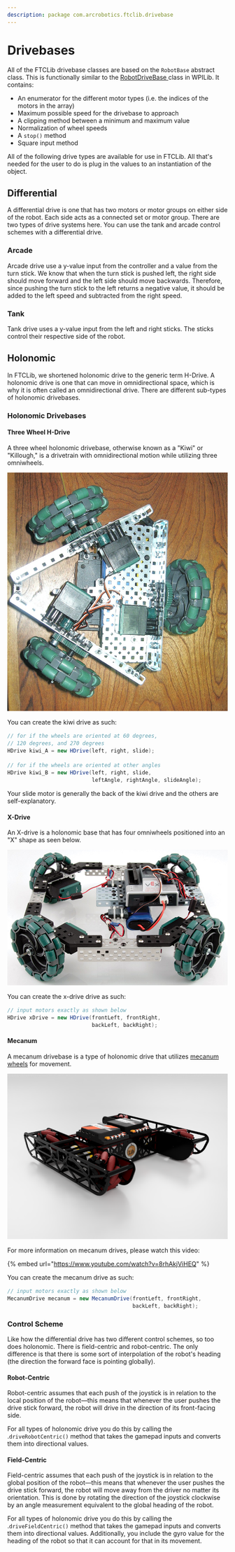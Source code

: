 ```yaml
---
description: package com.arcrobotics.ftclib.drivebase
---
```


# Drivebases

All of the FTCLib drivebase classes are based on the `RobotBase` abstract class. This is functionally similar to the [RobotDriveBase ](https://github.com/wpilibsuite/allwpilib/blob/50db653f8d864c594c6a9ab7dd5a0f45b4483a03/wpilibj/src/main/java/edu/wpi/first/wpilibj/drive/RobotDriveBase.java)class in WPILib. It contains:

* An enumerator for the different motor types \(i.e. the indices of the motors in the array\)
* Maximum possible speed for the drivebase to approach
* A clipping method between a minimum and maximum value
* Normalization of wheel speeds
* A `stop()` method
* Square input method

All of the following drive types are available for use in FTCLib. All that's needed for the user to do is plug in the values to an instantiation of the object.

## Differential

A differential drive is one that has two motors or motor groups
 on either side of the robot. Each side acts as a connected set or motor group. There are two types of drive systems here. You can use the tank and arcade control schemes with a differential drive.

### Arcade

Arcade drive use a y-value input from the controller and a value from
 the turn stick. We know that when the turn stick is pushed left, the right
 side should move forward and the left side should move backwards.
 Therefore, since pushing the turn stick to the left returns a negative value, it should be added to the left speed and subtracted from the right speed.

### Tank

Tank drive uses a y-value input from the left and right sticks. The sticks
 control their respective side of the robot.

## Holonomic

In FTCLib, we shortened holonomic drive to the generic term H-Drive. A holonomic drive is one that can move in omnidirectional space, which is why it is often called an omnidirectional drive. There are different sub-types of holonomic drivebases.

### Holonomic Drivebases

#### Three Wheel H-Drive

A three wheel holonomic drivebase, otherwise known as a "Kiwi" or "Killough," is a drivetrain with omnidirectional motion while utilizing three omniwheels.

![A Kiwi Drive concept from VEX](../.gitbook/assets/kiwi-drive.jpg)

You can create the kiwi drive as such:

```java
// for if the wheels are oriented at 60 degrees,
// 120 degrees, and 270 degrees
HDrive kiwi_A = new HDrive(left, right, slide);

// for if the wheels are oriented at other angles
HDrive kiwi_B = new HDrive(left, right, slide,
                           leftAngle, rightAngle, slideAngle);
```

Your slide motor is generally the back of the kiwi drive and the others are self-explanatory.

#### X-Drive

An X-drive is a holonomic base that has four omniwheels positioned into an "X" shape as seen below.

![An X-Drive concept from VEX](../.gitbook/assets/x-drive.jpg)



You can create the x-drive drive as such:

```java
// input motors exactly as shown below
HDrive xDrive = new HDrive(frontLeft, frontRight,
                           backLeft, backRight);
```

#### Mecanum

A mecanum drivebase is a type of holonomic drive that utilizes [mecanum wheels](https://en.wikipedia.org/wiki/Mecanum_wheel) for movement.

![A custom parallel plate mecanum drivetrain](../.gitbook/assets/final-drivebase-render-light.png)

For more information on mecanum drives, please watch this video:

{% embed url="https://www.youtube.com/watch?v=8rhAkjViHEQ" %}

You can create the mecanum drive as such:

```java
// input motors exactly as shown below
MecanumDrive mecanum = new MecanumDrive(frontLeft, frontRight,
                                        backLeft, backRight);
```

### Control Scheme

Like how the differential drive has two different control schemes, so too does holonomic. There is field-centric and robot-centric. The only difference is that there is some sort of interpolation of the robot's heading \(the direction the forward face is pointing globally\).

#### Robot-Centric

Robot-centric assumes that each push of the joystick is in relation to the local position of the robot—this means that whenever the user pushes the drive stick forward, the robot will drive in the direction of its front-facing side.

For all types of holonomic drive you do this by calling the .`driveRobotCentric()` method that takes the gamepad inputs and converts them into directional values.

#### Field-Centric

Field-centric assumes that each push of the joystick is in relation to the global position of the robot—this means that whenever the user pushes the drive stick forward, the robot will move away from the driver no matter its orientation. This is done by rotating the direction of the joystick clockwise by an angle measurement equivalent to the global heading of the robot.

For all types of holonomic drive you do this by calling the .`driveFieldCentric()` method that takes the gamepad inputs and converts them into directional values. Additionally, you include the gyro value for the heading of the robot so that it can account for that in its movement.

